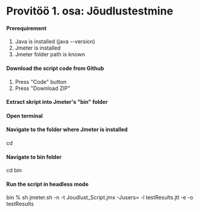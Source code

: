 # Provitöö 1. osa: Jõudlustestmine
#### Prerequirement
1. Java is installed (java --version)
2. Jmeter is installed
3. Jmeter folder path is known 

#### Download the script code from Github
1. Press "Code" button
2. Press "Download ZIP"

#### Extract skript into Jmeter's "bin" folder
#### Open terminal
#### Navigate to the folder where Jmeter is installed
cd <path-to-folder>
  
#### Navigate to bin folder
cd bin
  
#### Run the script in headless mode
bin % sh jmeter.sh -n -t Joudlust_Script.jmx -Jusers=<x> -l testResults.jtl -e -o testResults
  

